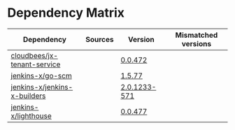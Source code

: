 # Dependency Matrix

Dependency | Sources | Version | Mismatched versions
---------- | ------- | ------- | -------------------
[cloudbees/jx-tenant-service](https://github.com/cloudbees/jx-tenant-service) |  | [0.0.472](https://github.com/cloudbees/jx-tenant-service/releases/tag/v0.0.472) | 
[jenkins-x/go-scm](https://github.com/jenkins-x/go-scm) |  | [1.5.77]() | 
[jenkins-x/jenkins-x-builders](https://github.com/jenkins-x/jenkins-x-builders) |  | [2.0.1233-571]() | 
[jenkins-x/lighthouse](https://github.com/jenkins-x/lighthouse) |  | [0.0.477]() | 
